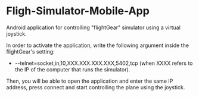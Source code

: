 # Fligh-Simulator-Mobile-App
Android application for controlling "flightGear" simulator using a virtual joystick.

In order to activate the application, write the following argument inside the flightGear's setting:
  - --telnet=socket,in,10,XXX.XXX.XXX.XXX,5402,tcp
(when XXXX refers to the IP of the computer that runs the simulator).

Then, you will be able to open the application and enter the same IP address, press connect and start controlling the plane using the joystick.
